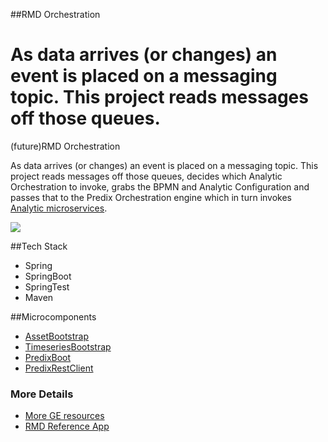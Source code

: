 ##RMD Orchestration

As data arrives (or changes) an event is placed on a messaging topic.   This project reads messages off those queues.
=======
(future)RMD Orchestration

As data arrives (or changes) an event is placed on a messaging topic. This project reads messages off those queues, decides which Analytic Orchestration to invoke, grabs the BPMN and Analytic Configuration and passes that to the Predix Orchestration engine which in turn invokes [Analytic microservices](https://github.com/predixdev/rmd-analytics).

<img src='https://github.com/predixdev/predix-rmd-ref-app/blob/master/images/RefApp-AnalyticsFlow.png' >


##Tech Stack
- Spring
- SpringBoot
- SpringTest
- Maven

##Microcomponents
- [AssetBootstrap](https://github.com/predixdev/asset-bootstrap)
- [TimeseriesBootstrap](https://github.com/predixdev/timeseries-bootstrap)
- [PredixBoot](https://github.com/predixdev/predix-boot)
- [PredixRestClient](https://github.com/predixdev/predix-boot)

### More Details
* [More GE resources](http://github.com/predixdev/predix-rmd-ref-app/docs/resources.md)
* [RMD Reference App](http://github.com/predixdev/predix-rmd-ref-app)
